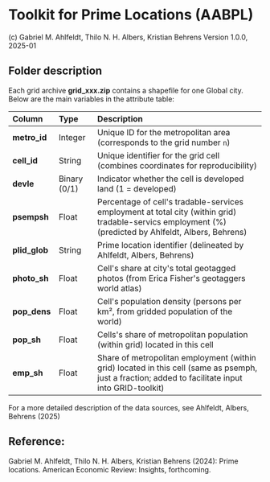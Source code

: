 # Toolkit for Prime Locations (AABPL)
(c) Gabriel M. Ahlfeldt, Thilo N. H. Albers, Kristian Behrens
Version 1.0.0, 2025-01

## Folder description

Each grid archive **grid_xxx.zip**  contains a shapefile for one Global city.  
Below are the main variables in the attribute table:

| Column | Type | Description |
|:--------|:------|:-------------|
| **metro_id** | Integer | Unique ID for the metropolitan area (corresponds to the grid number `n`) |
| **cell_id** | String | Unique identifier for the grid cell (combines coordinates for reproducibility) |
| **devle** | Binary (0/1) | Indicator whether the cell is developed land (1 = developed) |
| **psempsh** | Float | Percentage of cell's tradable-services employment at total city  (within grid)  tradable-servics employment (%) (predicted by Ahlfeldt, Albers, Behrens) |
| **plid_glob** | String | Prime location identifier (delineated by Ahlfeldt, Albers, Behrens)  |
| **photo_sh** | Float | Cell's share at city's total geotagged photos  (from Erica Fisher's geotaggers world atlas) |
| **pop_dens** | Float | Cell's population density (persons per km², from gridded population of the world)  |
| **pop_sh** | Float | Cells's share of metropolitan population (within grid) located in this cell |
| **emp_sh** | Float | Share of metropolitan employment  (within grid) located in this cell (same as psemph, just a fraction; added to facilitate input into GRID-toolkit) |

For a more detailed description of the data sources, see Ahlfeldt, Albers, Behrens (2025)

## Reference: 

Gabriel M. Ahlfeldt, Thilo N. H. Albers, Kristian Behrens (2024): Prime locations. American Economic Review: Insights, forthcoming.

